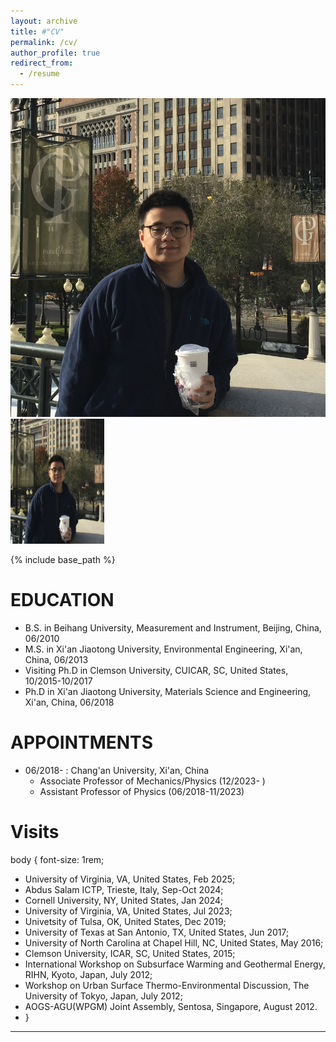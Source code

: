 ```yaml
---
layout: archive
title: #"CV"
permalink: /cv/
author_profile: true
redirect_from:
  - /resume
---
```


<img src="images/xz1.png" alt="Person's Name">
<img src="images/xz1.png" alt="Person's Name" width="150" height="200" />

{% include base_path %}



EDUCATION
======
* B.S. in Beihang University, Measurement and Instrument, Beijing, China, 06/2010
* M.S. in Xi'an Jiaotong University, Environmental Engineering, Xi'an, China, 06/2013
* Visiting Ph.D in Clemson University, CUICAR, SC, United States, 10/2015-10/2017
* Ph.D in Xi'an Jiaotong University, Materials Science and Engineering, Xi'an, China, 06/2018 

APPOINTMENTS
======
* 06/2018- : Chang'an University, Xi'an, China
  * Associate Professor of Mechanics/Physics (12/2023- )
  * Assistant Professor of Physics (06/2018-11/2023)
  
Visits
======
body {
  font-size: 1rem;
* University of Virginia, VA, United States, Feb 2025;
* Abdus Salam ICTP, Trieste, Italy, Sep-Oct 2024;
* Cornell University, NY, United States, Jan 2024;
* University of Virginia, VA, United States, Jul 2023;
* Univetsity of Tulsa, OK, United States, Dec 2019;
* University of Texas at San Antonio, TX, United States, Jun 2017;
* University of North Carolina at Chapel Hill, NC, United States, May 2016;
* Clemson University, ICAR, SC, United States, 2015;
* International Workshop on Subsurface Warming and Geothermal Energy, RIHN, Kyoto, Japan, July 2012;
* Workshop on Urban Surface Thermo-Environmental Discussion, The University of Tokyo, Japan, July 2012;
* AOGS-AGU(WPGM) Joint Assembly, Sentosa, Singapore, August 2012.
* }
 


  
---

